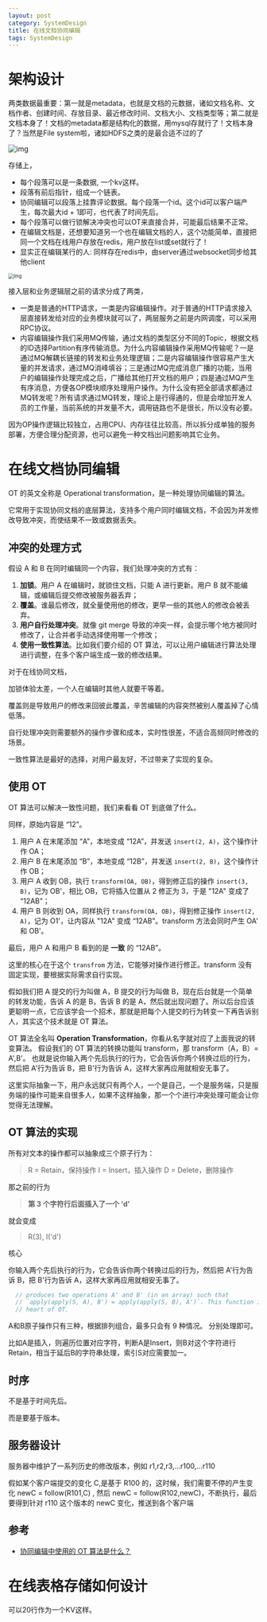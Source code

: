 ```yaml
---
layout: post
category: SystemDesign
title: 在线文档协同编辑
tags: SystemDesign
---
```


# 架构设计

两类数据最重要：第一就是metadata，也就是文档的元数据，诸如文档名称、文档作者、创建时间、存放目录、最近修改时间、文档大小、文档类型等；第二就是文档本身了！文档的metadata都是结构化的数据，用mysql存就行了！文档本身了？当然是File system啦，诸如HDFS之类的是最合适不过的了

![img](https://cdn.jsdelivr.net/gh/mafulong/mdPic@vv5/v5/202503011419361.png)

存储上，

- 每个段落可以是一条数据, 一个kv这样。
- 段落有前后指针，组成一个链表。
- 协同编辑可以段落上挂靠评论数据。每个段落一个id。这个id可以客户端产生，每次最大id + 1即可，也代表了时间先后。
- 每个段落可以做行锁解决冲突也可以OT来直接合并，可能最后结果不正常。
- 在编辑文档是，还想要知道另一个也在编辑文档的人，这个功能简单，直接把同一个文档在线用户存放在redis，用户放在list或set就行了！
- 显实正在编辑某行的人: 同样存在redis中，由server通过websocket同步给其他client



<img src="https://cdn.jsdelivr.net/gh/mafulong/mdPic@vv5/v5/202503011420714.awebp" alt="img" style="zoom:67%;" />

接入层和业务逻辑层之前的请求分成了两类，

- 一类是普通的HTTP请求，一类是内容编辑操作。对于普通的HTTP请求接入层直接转发给对应的业务模块就可以了，两层服务之前是内网调度，可以采用RPC协议。
- 内容编辑操作我们采用MQ传输，通过文档的类型区分不同的Topic，根据文档的ID选择Partition有序传输消息。为什么内容编辑操作采用MQ传输呢？一是通过MQ解耦长链接的转发和业务处理逻辑；二是内容编辑操作很容易产生大量的并发请求，通过MQ消峰填谷；三是通过MQ完成消息广播的功能，当用户的编辑操作处理完成之后，广播给其他打开文档的用户；四是通过MQ产生有序消息，方便各OP模块顺序处理用户操作。为什么没有把全部请求都通过MQ转发呢？所有请求通过MQ转发，理论上是行得通的，但是会增加开发人员的工作量，当前系统的并发量不大，调用链路也不是很长，所以没有必要。

因为OP操作逻辑比较独立，占用CPU、内存往往比较高，所以拆分成单独的服务部署，方便合理分配资源，也可以避免一种文档出问题影响其它业务。





# 在线文档协同编辑

OT 的英文全称是 Operational transformation，是一种处理协同编辑的算法。

它常用于实现协同文档的底层算法，支持多个用户同时编辑文档，不会因为并发修改导致冲突，而使结果不一致或数据丢失。



## 冲突的处理方式

假设 A 和 B 在同时编辑同一个内容，我们处理冲突的方式有：

1. **加锁**。用户 A 在编辑时，就锁住文档，只能 A 进行更新。用户 B 就不能编辑，或编辑后提交修改被服务器丢弃；
2. **覆盖**。谁最后修改，就全量使用他的修改，更早一些的其他人的修改会被丢弃。
3. **用户自行处理冲突**。就像 git merge 导致的冲突一样，会提示哪个地方被同时修改了，让合并者手动选择使用哪一个修改；
4. **使用一致性算法**。比如我们要介绍的 OT 算法，可以让用户编辑进行算法处理进行调整，在多个客户端生成一致的修改结果。

对于在线协同文档，

加锁体验太差，一个人在编辑时其他人就要干等着。

覆盖则是导致用户的修改来回彼此覆盖，辛苦编辑的内容突然被别人覆盖掉了心情低落。

自行处理冲突则需要额外的操作步骤和成本，实时性很差，不适合高频同时修改的场景。

一致性算法是最好的选择，对用户最友好，不过带来了实现的复杂。



## 使用 OT

OT 算法可以解决一致性问题，我们来看看 OT 到底做了什么。

同样，原始内容是 “12”。

1. 用户 A 在末尾添加 “A”，本地变成 “12A”，并发送 `insert(2, A)`，这个操作计作 OA；
2. 用户 B 在末尾添加 “B”，本地变成 “12B”，并发送 `insert(2, B)`，这个操作计作 OB；
3. 用户 A 收到 OB，执行 `transform(OA, OB)`，得到修正后的操作 `insert(3, B)`，记为 OB'，相比 OB，它将插入位置从 2 修正为 3，于是 "12A" 变成了 “12AB”；
4. 用户 B 则收到 OA，同样执行 `transform(OA, OB)`，得到修正操作 `insert(2, A)`，记为 O1'，让内容从 "12A" 变成 “12AB”。transform 方法会同时产生 OA' 和 OB'。

最后，用户 A  和用户 B 看到的是 **一致** 的 “12AB”。



这里的核心在于这个 `transfrom` 方法，它能够对操作进行修正。transform 没有固定实现，要根据实际需求自行实现。



假如我们把 A 提交的行为叫做 A，B 提交的行为叫做 B，现在后台就是一个简单的转发功能，告诉 A 的是 B，告诉 B 的是 A，然后就出现问题了。所以后台应该更聪明一点，它应该学会一个招术，那就是把每个人提交的行为转变一下再告诉别人，其实这个技术就是 OT 算法。

OT 算法全名叫 **Operation Transformation**，你看从名字就对应了上面我说的转变算法。
假设我们的 OT 算法的转换功能叫 transform，那 transform（A，B）= A',B'。
也就是说你输入两个先后执行的行为，它会告诉你两个转换过后的行为，然后把 A'行为告诉 B，把 B'行为告诉 A，这样大家再应用就相安无事了。

这里实际抽象一下，用户永远就只有两个人，一个是自己，一个是服务端，只是服务端的操作可能来自很多人，如果不这样抽象，那一个个进行冲突处理可能会让你觉得无法理解。



## OT 算法的实现

所有对文本的操作都可以抽象成三个原子行为：

> R = Retain，保持操作
> I = Insert，插入操作
> D = Delete，删除操作

那之前的行为

> **第 3 个字符行后面插入了一个 ‘d’**

就会变成

> R(3), I('d')



核心

你输入两个先后执行的行为，它会告诉你两个转换过后的行为，然后把 A'行为告诉 B，把 B'行为告诉 A，这样大家再应用就相安无事了。

```scala
  // produces two operations A' and B' (in an array) such that
  // `apply(apply(S, A), B') = apply(apply(S, B), A')`. This function is the
  // heart of OT.
```

A和B原子操作只有三种，根据排列组合，最多只会有 9 种情况。 分别处理即可。

比如A是插入，则遍历位置对应字符，判断A是Insert，则B对这个字符进行Retain，相当于延后B的字符串处理，索引S对应需要加一。 

## 时序

不是基于时间先后。

而是要基于版本。



## 服务器设计

服务器中维护了一系列历史的修改版本，例如 r1,r2,r3,…r100,…r110

假如某个客户端提交的变化 C,是基于 R100 的，这时候，我们需要不停的产生变化 newC = follow(R101,C)  , 然后 newC =  follow(R102,newC)，不断执行，最后要得到针对 r110 这个版本的 newC 变化，推送到各个客户端

## 参考

- [协同编辑中使用的 OT 算法是什么？](https://juejin.cn/post/7137846657474887711)



# 在线表格存储如何设计

可以20行作为一个KV这样。

